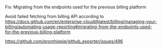 Fix: Migrating from the endpoints used for the previous billing platform

Avoid failed fetching from billing API according to https://docs.github.com/en/enterprise-cloud@latest/billing/managing-your-billing/automating-usage-reporting#migrating-from-the-endpoints-used-for-the-previous-billing-platform

https://github.com/promhippie/github_exporter/issues/496